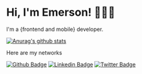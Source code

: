 # Hi, I'm Emerson! 👨🏾‍💻

I'm a {frontend and mobile} developer.

[![Anurag's github stats](https://github-readme-stats.vercel.app/api?username=emersonjds&theme=midnight-purple)](https://github.com/anuraghazra/github-readme-stats)

Here are my networks

[![Github Badge](https://img.shields.io/badge/-Github-000?style=flat-square&logo=Github&logoColor=white&link=https://github.com/emersonjds)](https://github.com/emersonjds)
[![Linkedin Badge](https://img.shields.io/badge/-LinkedIn-blue?style=flat-square&logo=Linkedin&logoColor=white&link=https://www.linkedin.com/in/emerson-silva/)](https://www.linkedin.com/in/emerson-silva/)
[![Twitter Badge](https://img.shields.io/badge/-Twitter-1ca0f1?style=flat-square&labelColor=1ca0f1&logo=twitter&logoColor=white&link=https://twitter.com/emersonjdss)](https://twitter.com/emersonjdss)
